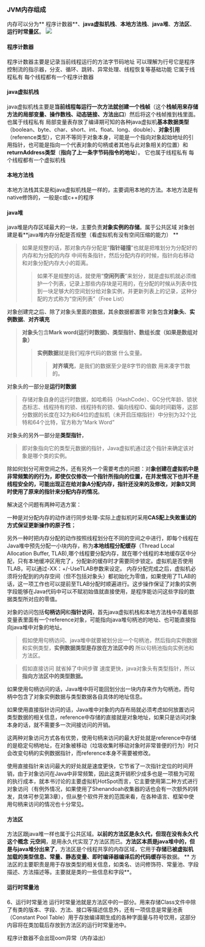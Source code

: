 ### JVM内存组成
内存可以分为** 程序计数器**、**java虚拟机栈**、**本地方法栈**、**java堆**、**方法区**、**运行时常量区**。
![](https://gitee.com/WyEdward/images/raw/master/img/运行时数据区图.png)


#### 程序计数器
程序计数器主要是记录当前线程运行的方法字节码地址  可以理解为行号它是程序控制流的指示器，分支、循环、跳转、异常处理、线程恢复等基础功能 它属于线程私有
每个线程都有一个程序计数器
#### java虚拟机栈
java虚拟机栈主要是**当前线程每运行一次方法就创建一个栈帧**（这个**栈帧用来存储方法的局部变量、操作数栈、动态链接、方法出口**）然后将这个栈帧推到栈里面。也属于线程私有
局部变量表存放了编译期可知的各种java虚拟机**基本数据类型**（boolean、byte、char、short、int、float、long、double）、**对象引用**（reference类型），它并不等同于对象本身，可能是一个指向对象起始地址的引用指针，也可能是指向一个代表对象的句柄或者其他与此对象相关的位置）和**returnAddress类型**（**指向了上一条字节码指令的地址**）。
它也属于线程私有 每个线程都有一个虚拟机栈
#### 本地方法栈
本地方法栈其实是和java虚拟机栈是一样的，主要调用本地的方法。本地方法是有native修饰的，一般是c或c++的程序
#### java堆
java堆是内存区域最大的一块，主要负责**对象实例的存储**。属于公共区域
对象创建是看**java堆内存分配是否规整（看虚拟机有没有空间压缩的能力） **
> 如果是规整的话，那对象内存分配是“**指针碰撞**”也就是把堆划分为分配好的内存和为分配的内存 中间有条指针，然后分配内存的时候，指针向右移动和对象分配内存大小的距离。 
>
> > 如果不是规整的话，就使用“**空闲列表**”来划分，就是虚拟机就必须维护一个列表，记录上那些内存块是可用的，在分配的时候从列表中找到一块足够大的空间划分给对象实例，并更新列表上的记录，这种分配的方式称为“空闲列表”（Free List）

 对象创建完之后、除了对象头里面的数据，其余数据都置零
  对象包含**对象头**、**实例数据**、**对齐填充**
>**对象头**包含**Mark word(运行时数据)、类型指针、数组长度（如果是数组对象）**
>>**实例数据**就是我们程序代码的数据 什么变量。
>>
>>>**对齐填充**，是我们的数据至少是8字节的倍数 用来凑字节数的。

对象头的一部分是**运行时数据**
> 存储对象自身的运行时数据，如哈希码（HashCode）、GC分代年龄、锁状态标志、线程持有的锁、线程持有的锁、偏向线程ID、偏向时间戳等，这部分数据的长度在32为和64位的虚拟机（未开启压缩指针）中分别为32个比特和64个比特，官方称为“Mark Word”

对象头的另外一部分是**类型指针**，
>即对象指向它的类型元数据的指针，Java虚拟机通过这个指针来确定该对象是哪个类的实例。


除如何划分可用空间之外，还有另外一个需要考虑的问题：对**象创建在虚拟机中是非常频繁的的行为，即使仅仅修改一个指针所指向的位置，在并发情况下也并不是线程安全的，可能出现正在给对象A分配内存，指针还没来的及修改，对象B又同时使用了原来的指针来分配内存的情况**。

解决这个问题有两种可选方案：

一种是对分配内存的动作进行同步处理-实际上虚拟机时采用**CAS配上失败重试的方式保证更新操作的原子性**；

另外一种时把内存分配的动作按照线程划分在不同的空间之中进行，即每个线程在Java堆中预先分配一小块内存，称为**本地线程分配缓存**（Thread Local Allocation Buffer, TLAB),哪个线程要分配内存，就在哪个线程的本地缓存区中分配，只有本地缓冲区用完了，分配新的缓存时才需要同步锁定。虚拟机是否使用TLAB，可以通过-XX：+/-UseTLAB参数来设定。
    内存分配完成之后，虚拟机必须将分配到的内存空间（但不包括对象头）都初始化为零值，如果使用了TLAB的话，这一项工作也可以提前至TLAB分配时顺遍进行。这步操作保证了对象的实例字段能够在Java代码中可以不赋初始值就直接使用，是程序能访问这些字段的数据类型所对应的零值。

对象的访问包括**句柄访问**和**指针访问**，首先java虚拟机栈和本地方法栈中存着局部变量表里面有一个reference对象，可能指向java堆句柄池的地址、也可能直接指向java堆中对象的地址。

> 假如使用句柄访问、java堆中就要被划分出一个句柄池，然后指向实例数据和实例类型，**实例数据类型是存放在方法区中的** 所以句柄池指向实例池和方法区。

> 假如直接访问 就省掉了中间步骤 速度更快，java对象头有类型指针，所以**指向方法区中的类型数据。**


如果使用句柄访问的话，Java堆中将可能回划分出一块内存来作为句柄池，而句柄中包含了对象实例数据与类型数据各自具体的地址信息。

如果使用直接指针访问的话，Java堆中对象的内存布局就必须考虑如何放置访问类型数据的相关信息，reference中存储的直接就是对象地址，如果只是访问对象本身的话，就不需要多一次间接访问的开销。


这两种对象访问方式各有优势，使用句柄来访问的最大好处就是reference中存储的是稳定句柄地址，在对象被移动（垃圾收集时移动对象时非常普便的行为）时只会改变句柄的实例数据指针，而reference本身不需要被修改。
    
使用直接指针来访问最大的好处就是速度更快，它节省了一次指针定位的时间开销，由于对象访问在Java中非常频繁，因此这类开销积少成多也是一项极为可观的执行成本，就本书讨论的主要虚拟机HotSpot而言，它主要使用第二种方式进行对象访问（有例外情况，如果使用了Shenandoah收集器的话也会有一次额外的转发，具体可参见第3章），但从整个软件开发的范围来看，在各种语言、框架中使用句柄来访问的情况也十分常见。

#### 方法区
方法区跟java堆一样也属于公共区域。**以前的方法区是永久代，但现在没有永久代这个概念** **元空间**，是用永久代实现了方法区而已。**方法区本质是java堆中的，但是与java堆分出来了**，方法区是个线程共享的内存区域，它用于**存储已被虚拟机加载的类型信息、常量、静态变量、即时编译器编译后的代码缓存**等数据。
   ** 方法区的主要职责是用于存放类型的相关信息，如类名、访问修饰符、常量池、字段描述、方法描述等。主要就是类的一些信息和字段**。

#### 运行时常量池
6、运行时常量池
运行时常量池就是方法区中的一部分。用来存储Class文件中除了有类的版本、字段、方法、接口等描述信息外，还有一项信息是常量池表（Constant Pool Table）用于存放编译期生成的各种字面量与符号饮用，这部分内容将在类加载后存放到方法区的运行时常量池中。

程序计数器不会出现oom异常（内存溢出）